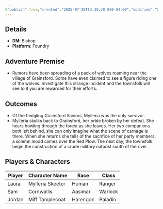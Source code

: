 ```yaml
---
{"publish":true,"created":"2025-07-25T14:10:28.000-04:00","modified":"2025-07-27T17:15:20.000-04:00","published":"2025-07-27T17:15:20.000-04:00","cssclasses":"","DM":"Bishop","Players":["Laura","Sam","Jordan"],"Platform":"Foundry"}
---
```


## Details
- **DM**: Bishop
- **Platform:** Foundry

## Adventure Premise
- Rumors have been spreading of a pack of wolves roaming near the village of Grainsford. Some have even claimed to see a figure riding one of the wolves. Investigate this strange incident and the townsfolk will see to it you are rewarded for their efforts.

## Outcomes
- Of the fledgling Grainsford Saviors, Mylleria was the only survivor.
- Mylleria skulks back to Grainsford, her pride broken by her defeat. She hears howling through the forest as she leaves. Her two companions both left behind, she can only imagine what the scene of carnage is there. When she returns she tells of the sacrifice of her party members, a solemn mood comes over the Red Plow. The next day, the townsfolk begin the construction of a crude military outpost south of the river.

## Players & Characters
| Player              | Character Name   | Race     | Class   |
| ------------------- | ---------------- | -------- | ------- |
| Laura | Mylleria Skeeter | Human    | Ranger  |
| Sam | Cornwallis       | Aasimar  | Warlock |
| Jordan | Miff Tamplecoat  | Harengon | Paladin |
